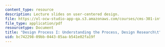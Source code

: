 ```yaml
---
content_type: resource
description: Lecture slides on user-centered design.
file: https://ol-ocw-studio-app-qa.s3.amazonaws.com/courses/cms-301-introduction-to-game-design-methods-spring-2016/bc74229809bb044385aab541e02fa19f_MITCMS_301S16_Design.pdf
file_type: application/pdf
resourcetype: Document
title: "Design Process I: Understanding the Process, Design Research\t"
uid: bc742298-09bb-0443-85aa-b541e02fa19f
---
```

